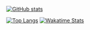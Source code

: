 [![GitHub stats](https://github-readme-stats-megapiggy.vercel.app/api?username=MegaPiggy&count_private=true&show_icons=true&theme=tokyonight&title_color=4F8CC9&text_color=9f9f9f&bg_color=00000000)](https://github.com/MegaPiggy)

[![Top Langs](https://github-readme-stats-megapiggy.vercel.app/api/top-langs/?username=MegaPiggy&langs_count=12&theme=tokyonight&title_color=4F8CC9&text_color=9f9f9f&bg_color=00000000)](https://github.com/MegaPiggy)
<a href="https://wakatime.com/@MegaPiggy"><img alt="Wakatime Stats" src="https://github-readme-stats-megapiggy.vercel.app/api/wakatime?username=MegaPiggy&theme=tokyonight&bg_color=00000000&title_color=4F8CC9&text_color=9f9f9f&custom_title=Wakatime%20Stats&hide=Groovy,Binary,Text,Logos,Image%20(png),Batchfile,Git%20Config,mcfunction,Ezhil,SWIG,Prolog,Modula-2,GitIgnore%20file,TSQL,Assembly,Properties"></a>

<!--&layout=compact-->

<!--
### Hi there 👋

**MegaPiggy/MegaPiggy** is a ✨ _special_ ✨ repository because its `README.md` (this file) appears on your GitHub profile.

Here are some ideas to get you started:

- 🔭 I’m currently working on ...
- 🌱 I’m currently learning ...
- 👯 I’m looking to collaborate on ...
- 🤔 I’m looking for help with ...
- 💬 Ask me about ...
- 📫 How to reach me: ...
- 😄 Pronouns: ...
- ⚡ Fun fact: ...
-->
